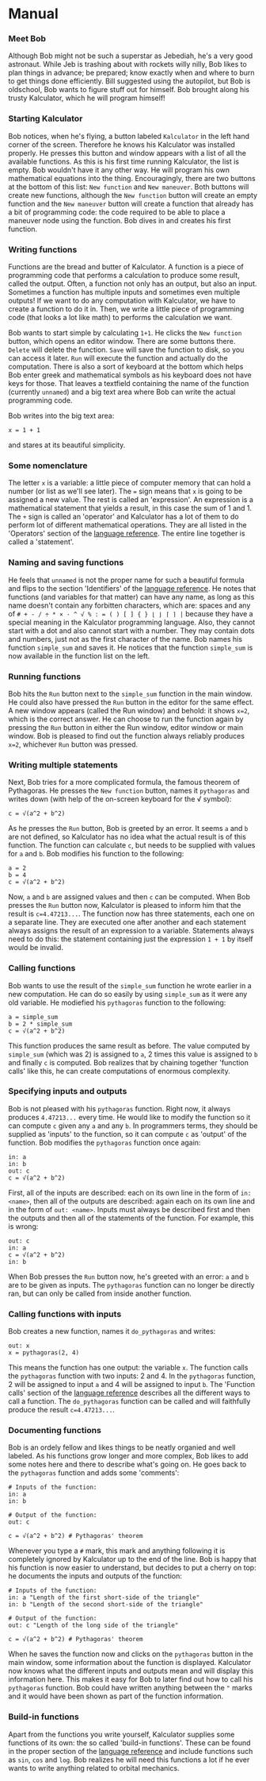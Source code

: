 Manual
======

### Meet Bob

Although Bob might not be such a superstar as Jebediah, he's a very good astronaut. While Jeb is trashing about with rockets willy nilly, Bob likes to plan things in advance; be prepared; know exactly when and where to burn to get things done efficiently. Bill suggested using the autopilot, but Bob is oldschool, Bob wants to figure stuff out for himself. Bob brought along his trusty Kalculator, which he will program himself! 

### Starting Kalculator

Bob notices, when he's flying, a button labeled `Kalculator` in the left hand corner of the screen. Therefore he knows his Kalculator was installed properly. He presses this button and window appears with a list of all the available functions. As this is his first time running Kalculator, the list is empty. Bob wouldn't have it any other way. He will program his own mathematical equations into the thing. Encouragingly, there are two buttons at the bottom of this list: `New function` and `New maneuver`. Both buttons will create new functions, although the `New function` button will create an empty function and the `New maneuver` button will create a function that already has a bit of programming code: the code required to be able to place a maneuver node using the function. Bob dives in and creates his first function.

### Writing functions

Functions are the bread and butter of Kalculator. A function is a piece of programming code that performs a calculation to produce some result, called the output. Often, a function not only has an output, but also an input. Sometimes a function has multiple inputs and sometimes even multiple outputs! If we want to do any computation with Kalculator, we have to create a function to do it in. Then, we write a little piece of programming code (that looks a lot like math) to performs the calculation we want.

Bob wants to start simple by calculating `1+1`. He clicks the `New function` button, which opens an editor window. There are some buttons there. `Delete` will delete the function. `Save` will save the function to disk, so you can access it later. `Run` will execute the function and actually do the computation. There is also a sort of keyboard at the bottom which helps Bob enter greek and mathematical symbols as his keyboard does not have keys for those. That leaves a textfield containing the name of the function (currently `unnamed`) and a big text area where Bob can write the actual programming code.

Bob writes into the big text area:

    x = 1 + 1

and stares at its beautiful simplicity. 

### Some nomenclature

The letter `x` is a variable: a little piece of computer memory that can hold a number (or list as we'll see later). The `=` sign means that `x` is going to be assigned a new value. The rest is called an 'expression'. An expression is a mathematical statement that yields a result, in this case the sum of 1 and 1. The `+` sign is called an 'operator' and Kalculator has a lot of them to do perform lot of different mathematical operations. They are all listed in the 'Operators' section of the [language reference](langref.mkd#operators). The entire line together is called a 'statement'. 

### Naming and saving functions

He feels that `unnamed` is not the proper name for such a beautiful formula and flips to the section 'Identifiers' of the [language reference](langref.mkd#identifiers). He notes that functions (and variables for that matter) can have any name, as long as this name doesn't contain any forbitten characters, which are: spaces and any of `# + - / ÷ * × · ^ √ % : = ( ) [ ] { } ⌊ ⌋ ⌈ ⌉ |` because they have a special meaning in the Kalculator programming language. Also, they cannot start with a dot and also cannot start with a number. They may contain dots and numbers, just not as the first character of the name. Bob names his function `simple_sum` and saves it. He notices that the function `simple_sum` is now available in the function list on the left.

### Running functions

Bob hits the `Run` button next to the `simple_sum` function in the main window. He could also have pressed the `Run` button in the editor for the same effect. A new window appears (called the Run window) and behold: it shows `x=2`, which is the correct answer. He can choose to run the function again by pressing the `Run` button in either the Run window, editor window or main window. Bob is pleased to find out the function always reliably produces `x=2`, whichever `Run` button was pressed.

### Writing multiple statements

Next, Bob tries for a more complicated formula, the famous theorem of Pythagoras. He presses the `New function` button, names it `pythagoras` and writes down (with help of the on-screen keyboard for the √ symbol):

    c = √(a^2 + b^2)

As he presses the `Run` button, Bob is greeted by an error. It seems `a` and `b` are not defined, so Kalculator has no idea what the actual result is of this function. The function can calculate `c`, but needs to be supplied with values for `a` and `b`. Bob modifies his function to the following:

    a = 2
    b = 4
    c = √(a^2 + b^2)

Now, `a` and `b` are assigned values and then `c` can be computed. When Bob presses the `Run` button now, Kalculator is pleased to inform him that the result is `c=4.47213...`. The function now has three statements, each one on a separate line. They are executed one after another and each statement always assigns the result of an expression to a variable. Statements always need to do this: the statement containing just the expression `1 + 1` by itself would be invalid.

### Calling functions

Bob wants to use the result of the `simple_sum` function he wrote earlier in a new computation. He can do so easily by using `simple_sum` as it were any old variable. He modiefied his `pythagoras` function to the following:

    a = simple_sum
    b = 2 * simple_sum
    c = √(a^2 + b^2)

This function produces the same result as before. The value computed by `simple_sum` (which was 2) is assigned to `a`, 2 times this value is assigned to `b` and finally `c` is computed. Bob realizes that by chaining together 'function calls' like this, he can create computations of enormous complexity.

### Specifying inputs and outputs

Bob is not pleased with his `pythagoras` function. Right now, it always produces `4.47213...` every time. He would like to modify the function so it can compute `c` given any `a` and any `b`. In programmers terms, they should be supplied as 'inputs' to the function, so it can compute `c` as 'output' of the function. Bob modifies the `pythagoras` function once again:

    in: a
    in: b
    out: c
    c = √(a^2 + b^2)

First, all of the inputs are described: each on its own line in the form of `in: <name>`, then all of the outputs are described: again each on its own line and in the form of `out: <name>`. Inputs must always be described first and then the outputs and then all of the statements of the function. For example, this is wrong:

    out: c
    in: a
    c = √(a^2 + b^2)
    in: b

When Bob presses the `Run` button now, he's greeted with an error: `a` and `b` are to be given as inputs. The `pythagoras` function can no longer be directly ran, but can only be called from inside another function.

### Calling functions with inputs

Bob creates a new function, names it `do_pythagoras` and writes:

    out: x
    x = pythagoras(2, 4)

This means the function has one output: the variable `x`. The function calls the `pythagoras` function with two inputs: 2 and 4. In the `pythagoras` function, 2 will be assigned to input `a` and 4 will be assigned to input `b`. The 'Function calls' section of the [language reference](langref.mkd#function-calls) describes all the different ways to call a function. The `do_pythagoras` function can be called and will faithfully produce the result `c=4.47213...`. 

### Documenting functions

Bob is an ordely fellow and likes things to be neatly organied and well labeled. As his functions grow longer and more complex, Bob likes to add some notes here and there to describe what's going on. He goes back to the `pythagoras` function and adds some 'comments':

    # Inputs of the function:
    in: a
    in: b

    # Output of the function:
    out: c

    c = √(a^2 + b^2) # Pythagoras' theorem

Whenever you type a `#` mark, this mark and anything following it is completely ignored by Kalculator up to the end of the line. Bob is happy that his function is now easier to understand, but decides to put a cherry on top: he documents the inputs and outputs of the function:

    # Inputs of the function:
    in: a "Length of the first short-side of the triangle"
    in: b "Length of the second short-side of the triangle"

    # Output of the function:
    out: c "Length of the long side of the triangle"

    c = √(a^2 + b^2) # Pythagoras' theorem

When he saves the function now and clicks on the `pythagoras` button in the main window, some information about the function is displayed. Kalculator now knows what the different inputs and outputs mean and will display this information here. This makes it easy for Bob to later find out how to call his `pythagoras` function. Bob could have written anything between the `"` marks and it would have been shown as part of the function information.

### Build-in functions

Apart from the functions you write yourself, Kalculator supplies some functions of its own: the so called 'build-in functions'. These can be found in the proper section of the [language reference](langref.mkd#build-in-functions) and include functions such as `sin`, `cos` and `log`. Bob realizes he will need this functions a lot if he ever wants to write anything related to orbital mechanics.
